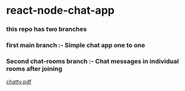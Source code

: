 # react-node-chat-app

### this repo has two branches
### first main branch :- Simple chat app one to one
### Second chat-rooms branch :- Chat messages in individual rooms after joining
[chatty.pdf](https://github.com/geekyasif/react-node-chat-app/files/11637627/chatty.pdf)
